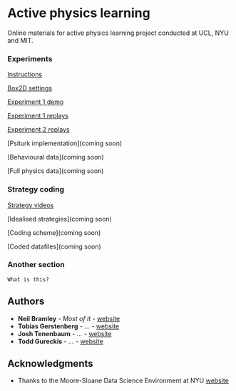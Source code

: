 # Active physics learning

Online materials for active physics learning project conducted at UCL, NYU and MIT.

### Experiments

[Instructions](https://neilrbramley.com/experiments/apl/instructions.html)

[Box2D settings](https://neilrbramley.com/experiments/apl/exp+settings.pdf)

[Experiment 1 demo](https://neilrbramley.com/experiments/apl/e1/demo.html)

[Experiment 1 replays](https://neilrbramley.com/experiments/apl/e1/replays.html)

[Experiment 2 replays](https://neilrbramley.com/experiments/apl/e1/replays.html)

[Psiturk implementation](coming soon)

[Behavioural data](coming soon)

[Full physics data](coming soon)

### Strategy coding

[Strategy videos](https://neilrbramley.com/experiments/apl/strategies.html)

[Idealised strategies](coming soon)

[Coding scheme](coming soon)

[Coded datafiles](coming soon)


### Another section


```
What is this?
```

## Authors

* **Neil Bramley** - *Most of it* - [website](https://neilrbramley.com)
* **Tobias Gerstenberg** - *...* - [website](https://neilrbramley.com)
* **Josh Tenenbaum** - *...* - [website](https://neilrbramley.com)
* **Todd Gureckis** - *...* - [website](https://neilrbramley.com)



## Acknowledgments

* Thanks to the Moore-Sloane Data Science Environment at NYU [website](https://cds.nyu.edu/mooresloan/)
